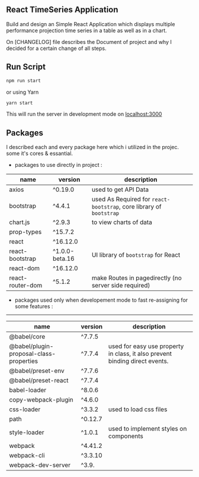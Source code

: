 ##   React TimeSeries Application


Build and design an Simple React Application which displays multiple performance projection time series in a
table as well as in a chart.

On [CHANGELOG] file describes the Document of project and why I decided for a certain change of all steps. 

## Run Script



```bash
npm run start
```

or using Yarn

```bash
yarn start
```

This will run the server in development mode on [localhost:3000](http://localhost:3000)

## Packages


I described each and every package here which i utilized in the projec. some it's cores & essantial.

-   packages to use directly in project :

| name             | version        | description                                                         |
| ---------------- | -------------- | ------------------------------------------------------------------- |
| axios            | ^0.19.0        | used to get API Data                                                |
| bootstrap        | ^4.4.1         | used As Required for `react-bootstrap`, core library of `bootstrap` |
| chart.js         | ^2.9.3         | to view charts of data                                              |
| prop-types       | ^15.7.2        |                                                                     |
| react            | ^16.12.0       |                                                                     |
| react-bootstrap  | ^1.0.0-beta.16 | UI library of `bootstrap` for React                                 |
| react-dom        | ^16.12.0       |                                                                     |
| react-router-dom | ^5.1.2         | make Routes in pagedirectly (no server side required)               |


-   packages used only when developement mode to fast re-assigning for some features :

---

| name                                    | version | description                                                                 |
| --------------------------------------- | ------- | --------------------------------------------------------------------------- |
| @babel/core                             | ^7.7.5  |                                                                             |
| @babel/plugin-proposal-class-properties | ^7.7.4  | used for easy use property in class, it also prevent binding direct events. |
| @babel/preset-env                       | ^7.7.6  |                                                                             |
| @babel/preset-react                     | ^7.7.4  |                                                                             |
| babel-loader                            | ^8.0.6  |                                                                             |
| copy-webpack-plugin                     | ^4.6.0  |                                                                             |
| css-loader                              | ^3.3.2  | used to load css files                                                      |
| path                                    | ^0.12.7 |                                                                             |
| style-loader                            | ^1.0.1  | used to implement styles on components                                      |
| webpack                                 | ^4.41.2 |                                                                             |
| webpack-cli                             | ^3.3.10 |                                                                             |
| webpack-dev-server                      | ^3.9.   |                                                                             |
